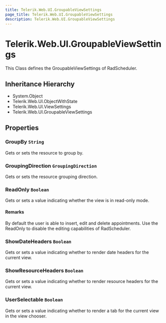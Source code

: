 ```yaml
---
title: Telerik.Web.UI.GroupableViewSettings
page_title: Telerik.Web.UI.GroupableViewSettings
description: Telerik.Web.UI.GroupableViewSettings
---
```


# Telerik.Web.UI.GroupableViewSettings

This Class defines the GroupableViewSettings of RadScheduler.

## Inheritance Hierarchy

* System.Object
* Telerik.Web.UI.ObjectWithState
* Telerik.Web.UI.ViewSettings
* Telerik.Web.UI.GroupableViewSettings

## Properties

###  GroupBy `String`

Gets or sets the resource to group by.

###  GroupingDirection `GroupingDirection`

Gets or sets the resource grouping direction.

###  ReadOnly `Boolean`

Gets or sets a value indicating whether the view is in read-only mode.

#### Remarks
By default the user is able to insert, edit and delete appointments. Use the ReadOnly to disable the editing capabilities of RadScheduler.

###  ShowDateHeaders `Boolean`

Gets or sets a value indicating whether to render date headers for the current view.

###  ShowResourceHeaders `Boolean`

Gets or sets a value indicating whether to render resource headers for the current view.

###  UserSelectable `Boolean`

Gets or sets a value indicating whether to render a tab for the current view in the view chooser.

